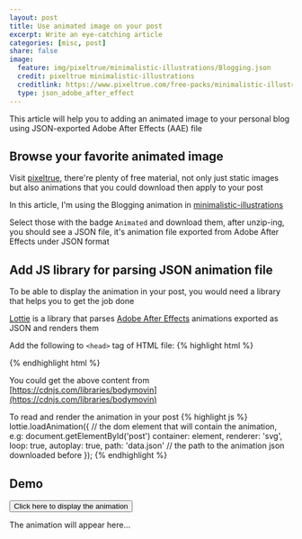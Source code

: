 ```yaml
---
layout: post
title: Use animated image on your post
excerpt: Write an eye-catching article
categories: [misc, post]
share: false
image:
  feature: img/pixeltrue/minimalistic-illustrations/Blogging.json
  credit: pixeltrue minimalistic-illustrations
  creditlink: https://www.pixeltrue.com/free-packs/minimalistic-illustrations#preview
  type: json_adobe_after_effect
---
```


This article will help you to adding an animated image to your personal blog using JSON-exported Adobe After Effects (AAE) file

## Browse your favorite animated image

Visit [pixeltrue](https://www.pixeltrue.com/free-packs/), there're plenty of free material, not only just static images but also animations that you could download then apply to your post

In this article, I'm using the Blogging animation in [minimalistic-illustrations](https://www.pixeltrue.com/free-packs/minimalistic-illustrations#preview)

Select those with the badge `Animated` and download them, after unzip-ing, you should see a JSON file, it's animation file exported from Adobe After Effects under JSON format
![]()

## Add JS library for parsing JSON animation file

To be able to display the animation in your post, you would need a library that helps you to get the job done

[Lottie](https://github.com/airbnb/lottie-web) is a library that parses [Adobe After Effects](https://www.adobe.com/products/aftereffects.html) animations exported as JSON and renders them

Add the following to `<head>` tag of HTML file:
{% highlight html %}
<script
  src="https://cdnjs.cloudflare.com/ajax/libs/bodymovin/5.7.11/lottie.min.js"
  integrity="sha512-jbTBHn1aXqglu6As1bUWxdPYc9b1uMHtreBM30oW3HbNFDS/eO1n+f98l4qcmw2l7CAdjWSbu3wVjm9SKISOaw=="
  crossorigin="anonymous"
  referrerpolicy="no-referrer">
</script>
{% endhighlight html %}

You could get the above content from [https://cdnjs.com/libraries/bodymovin](https://cdnjs.com/libraries/bodymovin)

To read and render the animation in your post
{% highlight js %}
lottie.loadAnimation({
  // the dom element that will contain the animation, e.g: document.getElementById('post')
  container: element,
  renderer: 'svg',
  loop: true,
  autoplay: true,
  path: 'data.json' // the path to the animation json downloaded before
});
{% endhighlight %}

## Demo
<button onclick='showAnimation()'>Click here to display the animation</button>
<p id='demo-animation'>The animation will appear here...</p>
<script>
  function showAnimation() {
    lottie.loadAnimation({
      // the dom element that will contain the animation, e.g: document.getElementById('post')
      container: document.getElementById('demo-animation'),
      renderer: 'svg',
      loop: true,
      autoplay: true,
      path: '{{ site.url }}/img/pixeltrue/minimalistic-illustrations/Blogging.json'
    });
  }
</script>
